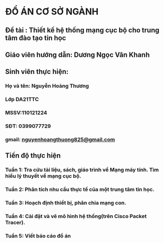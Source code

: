 # ĐỒ ÁN CƠ SỞ NGÀNH
## Đề tài : Thiết kế hệ thống mạng cục bộ cho trung tâm đào tạo tin học
## Giáo viên hướng dẫn: Dương Ngọc Vân Khanh
## Sinh viên thực hiện: 
### Họ và tên: Nguyễn Hoàng Thương
### Lớp DA21TTC
### MSSV:110121224
### SĐT: 0399077729
### gmail: nguyenhoangthuong825@gmail.com
## Tiến độ thực hiện
### Tuần 1: Tra cứu tài liệu, sách, giáo trình về Mạng máy tính. Tìm hiểu lý thuyết về mạng cục bộ.
### Tuần 2: Phân tích nhu cầu thực tế của một trung tâm tin học.
### Tuần 3: Hoạch định thiết bị, phân chia mạng con.
### Tuần 4: Cài đặt và vẽ mô hình hệ thống(trên Cisco Packet Tracer).
### Tuần 5: Viết báo cáo đồ án